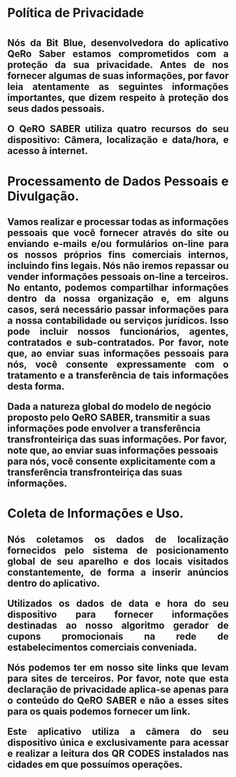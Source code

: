 <html>
<body>
<h1>Política de Privacidade<h1>

<h2><p align="justify">Nós da Bit Blue, desenvolvedora do aplicativo QeRo Saber estamos comprometidos com a proteção da sua privacidade. Antes de nos fornecer algumas de suas informações, por favor leia atentamente as seguintes informações importantes, que dizem respeito à proteção dos seus dados pessoais.</p>

<p align="justify">O QeRO SABER utiliza quatro recursos do seu dispositivo: Câmera, localização e data/hora, e acesso à internet.</p></h2>

<h1><p align="justify">Processamento de Dados Pessoais e Divulgação.</p></h1>

<h2><p align="justify">Vamos realizar e processar todas as informações pessoais que você fornecer através do site ou enviando e-mails e/ou formulários on-line para os nossos próprios fins comerciais internos, incluindo fins legais. Nós não iremos repassar ou vender informações pessoais on-line a terceiros. No entanto, podemos compartilhar informações dentro da nossa organização e, em alguns casos, será necessário passar informações para a nossa contabilidade ou serviços jurídicos. Isso pode incluir nossos funcionários, agentes, contratados e sub-contratados. Por favor, note que, ao enviar suas informações pessoais para nós, você consente expressamente com o tratamento e a transferência de tais informações desta forma.</p>

<p aling="justify">Dada a natureza global do modelo de negócio proposto pelo QeRO SABER, transmitir a suas informações pode envolver a transferência transfronteiriça das suas informações. Por favor, note que, ao enviar suas informações pessoais para nós, você consente explicitamente com a transferência transfronteiriça das suas informações.</p></h2>

<h1><p align="justify">Coleta de Informações e Uso.</p></h1>

<h2><p align="justify">Nós coletamos os dados de localização fornecidos pelo sistema de posicionamento global de seu aparelho e dos locais visitados constantemente, de forma a inserir anúncios dentro do aplicativo.</p>

<p align="justify">Utilizados os dados de data e hora do seu dispositivo para fornecer informações destinadas ao nosso algoritmo gerador de cupons promocionais na rede de estabelecimentos comerciais conveniada.</p>

<p align="justify">Nós podemos ter em nosso site links que levam para sites de terceiros. Por favor, note que esta declaração de privacidade aplica-se apenas para o conteúdo do QeRO SABER e não a esses sites para os quais podemos fornecer um link.</p>

<p align="justify">Este aplicativo utiliza a câmera do seu dispositivo única e exclusivamente para acessar e realizar a leitura dos QR CODES instalados nas cidades em que possuímos operações.</p></h2>
</body>
</html>
